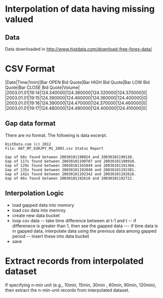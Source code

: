 # Interpolation of data having missing valued

## Data 

Data downloaded in http://www.histdata.com/download-free-forex-data/

# CSV Format

|Date|Time(1min)|Bar OPEN Bid Quote|Bar HIGH Bid Quote|Bar LOW Bid Quote|Bar CLOSE Bid Quote|Volume|
|2003.01.01|19:14|124.340000|124.380000|124.320000|124.370000|0|
|2003.01.01|19:15|124.390000|124.460000|124.360000|124.400000|0|
|2003.01.01|19:16|124.390000|124.470000|124.370000|124.460000|0|
|2003.01.01|19:17|124.480000|124.480000|124.400000|124.410000|0|

## Gap data format

There are no format. The following is data excerpt.

```
HistData.com (c) 2012
File: DAT_MT_EURJPY_M1_2003.csv Status Report

Gap of 68s found between 20030101190024 and 20030101190138.
Gap of 117s found between 20030101190707 and 20030101190910.
Gap of 129s found between 20030101191049 and 20030101191304.
Gap of 135s found between 20030101192040 and 20030101192301.
Gap of 142s found between 20030101192342 and 20030101192610.
Gap of 66s found between 20030101192610 and 20030101192722.
```

## Interpolation Logic
- load gapped data into memory
- load csv data into memroy
- create new data bucket
- loop csv data
-- take time difference between at t-1 and t
-- if differenece is greater than 1, then see the gapped data
--- if time data is in gapped data, interpolate data using the previous data among gapped period
-- insert these into data bucket
- save


# Extract records from interpolated dataset

If specifying n-min unit (e.g., 10min, 15min, 30min , 60min, 90min, 120min), then extract the n-min-unit records from interpolated dataset.
